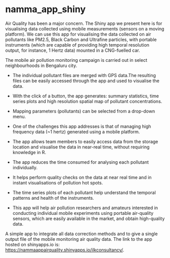 # namma_app_shiny

Air Quality has been a major concern. The Shiny app we present here is for visualising data collected using mobile measurements (sensors on a moving platform). We can use this app for visualising the data collected on air pollutants like PM2.5, Black Carbon and Ultrafine particles, with portable instruments (which are capable of providing high temporal resolution output, for instance, 1 Hertz data) mounted in a CNG-fuelled car.

The mobile air pollution monitoring campaign is carried out in select neighbourhoods in Bengaluru city. 
- The individual pollutant files are merged with GPS data.The resulting files can be easily accessed through the app and used to visualise the data. 
- With the click of a button, the app generates: summary statistics, time series plots and high resolution spatial map of pollutant concentrations. 
- Mapping parameters (pollutants) can be selected from a drop-down menu.

- One of the challenges this app addresses is that of managing high frequency data (~1 hertz) generated using a mobile platform. 
- The app allows team members to easily access data from the storage location and visualise the data in near-real time, without requiring knowledge in R. 
- The app reduces the time consumed for analysing each pollutant individually.
- It helps perform quality checks on the data at near real time and in instant visualisations of pollution hot spots. 
- The time series plots of each pollutant help understand the temporal patterns and health of the instruments. 
- This app will help air pollution researchers and amateurs interested in conducting individual mobile experiments using portable air-quality sensors, which are easily available in the market, and obtain high-quality data.

A simple app to integrate all data correction methods and to give a single output file of the mobile monitoring air quality data. The link to the app hosted on shinyapps.io is: https://nammaappairquality.shinyapps.io/ilkconsultancy/.

